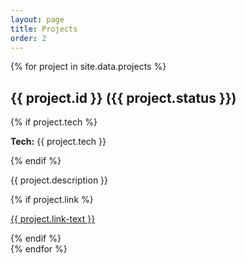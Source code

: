 ```yaml
---
layout: page
title: Projects
order: 2
---
```


<div class="projects">
  {% for project in site.data.projects %}
    <div class="project">
      <div class="project-icon"><i class="{{ project.icon }}"></i></div> <!-- Use FontAwesome icon here -->
      <div class="project-content">
        <h2>{{ project.id }} <span class="status">({{ project.status }})</span></h2>
        {% if project.tech %}
          <p><strong>Tech:</strong> {{ project.tech }}</p>
        {% endif %}
        <p>{{ project.description }}</p>
        {% if project.link %}
          <p><a href="{{ project.link }}" target="_blank">{{ project.link-text }}</a></p>
        {% endif %}
      </div>
    </div>
  {% endfor %}
</div>
